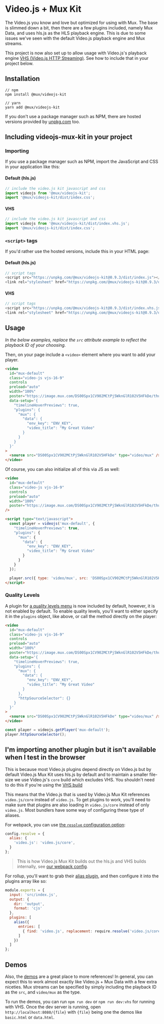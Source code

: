 # Video.js + Mux Kit

The Video.js you know and love but optimized for using with Mux. The base is slimmed down a bit, then there are a few plugins included, namely Mux Data, and uses hls.js as the HLS playback engine. This is due to some issues we've seen with the default Video.js playback engine and Mux streams.

This project is now also set up to allow usage with Video.js's playback engine [VHS (Video.js HTTP Streaming)](https://github.com/videojs/http-streaming). See how to include that in your project below.

## Installation

```
// npm
npm install @mux/videojs-kit

// yarn
yarn add @mux/videojs-kit
```

If you don't use a package manager such as NPM, there are hosted versions provided by [unpkg.com](https://unpkg.com) too.

## Including videojs-mux-kit in your project

### Importing

If you use a package manager such as NPM, import the JavaScript and CSS in your application like this:

#### Default (hls.js)
```js
// include the video.js kit javascript and css
import videojs from '@mux/videojs-kit';
import '@mux/videojs-kit/dist/index.css';  
```

#### VHS
```js
// include the video.js kit javascript and css
import videojs from '@mux/videojs-kit/dist/index.vhs.js';
import '@mux/videojs-kit/dist/index.css';
```

### `<script>` tags

If you'd rather use the hosted versions, include this in your HTML page:

#### Default (hls.js)
```js
// script tags
<script src="https://unpkg.com/@mux/videojs-kit@0.9.3/dist/index.js"></script>
<link rel="stylesheet" href="https://unpkg.com/@mux/videojs-kit@0.9.3/dist/index.css">
```

#### VHS
```js
// script tags
<script src="https://unpkg.com/@mux/videojs-kit@0.9.3/dist/index.vhs.js"></script>
<link rel="stylesheet" href="https://unpkg.com/@mux/videojs-kit@0.9.3/dist/index.css">
```

## Usage

_In the below examples, replace the `src` attribute example to reflect the playback ID of your choosing._


Then, on your page include a `<video>` element where you want to add your player.

```html
<video
  id="mux-default"
  class="video-js vjs-16-9"
  controls
  preload="auto"
  width="100%"
  poster="https://image.mux.com/DS00Spx1CV902MCtPj5WknGlR102V5HFkDe/thumbnail.jpg"
  data-setup='{
    "timelineHoverPreviews": true,
    "plugins": {
      "mux": {
        "data": {
          "env_key": "ENV_KEY",
          "video_title": "My Great Video"
        }
      }
    }
  }'
>
  <source src="DS00Spx1CV902MCtPj5WknGlR102V5HFkDe" type="video/mux" />
</video>
```

Of course, you can also initialize all of this via JS as well:

```html
<video
  id="mux-default"
  class="video-js vjs-16-9"
  controls
  preload="auto"
  width="100%"
  poster="https://image.mux.com/DS00Spx1CV902MCtPj5WknGlR102V5HFkDe/thumbnail.jpg"
/>

<script type="text/javascript">
  const player = videojs('mux-default', {
    "timelineHoverPreviews": true,
    "plugins": {
      "mux": {
        "data": {
          "env_key": "ENV_KEY",
          "video_title": "My Great Video"
        }
      }
    }
  });

  player.src({ type: 'video/mux', src: 'DS00Spx1CV902MCtPj5WknGlR102V5HFkDe' });
</script>
```

### Quality Levels

A plugin for [a quality levels menu](https://github.com/jfujita/videojs-http-source-selector) is now included by default, however, it is not enabled by default.
To enable quality levels, you'll want to either specify it in the `plugins` object, like above, or call the method directly on the player:
```html
<video
  id="mux-default"
  class="video-js vjs-16-9"
  controls
  preload="auto"
  width="100%"
  poster="https://image.mux.com/DS00Spx1CV902MCtPj5WknGlR102V5HFkDe/thumbnail.jpg"
  data-setup='{
    "timelineHoverPreviews": true,
    "plugins": {
      "mux": {
        "data": {
          "env_key": "ENV_KEY",
          "video_title": "My Great Video"
        }
      },
      "httpSourceSelector": {}
    }
  }'
>
  <source src="DS00Spx1CV902MCtPj5WknGlR102V5HFkDe" type="video/mux" />
</video>
```

```js
const player = videojs.getPlayer('mux-default');
player.httpSourceSelector();
```

## I'm importing another plugin but it isn't available when I test in the browser

This is because most Video.js plugins depend directly on Video.js but by default Video.js Mux Kit uses hls.js by default and to maintain a smaller file-size we use Video.js's `core` build which excludes VHS. You shouldn't need to do this if you're using the [VHS build](#vhs)

This means that the Video.js that is used by Video.js Mux Kit references `video.js/core` instead of `video.js`. To get plugins to work, you'll need to make sure that plugins are also loading in `video.js/core` instead of only `video.js`. Most bundlers have some way of configuring these type of aliases.

For webpack, you can use [the `resolve` configuration option](https://webpack.js.org/configuration/resolve/):
```js
config.resolve = {
  alias: {
    'video.js': 'video.js/core',
  }
};
```
> This is how Video.js Mux Kit builds out the hls.js and VHS builds internally, see [our webpack config](./webpack.common.js).

For rollup, you'll want to grab their [alias plugin](https://github.com/rollup/plugins/tree/master/packages/alias), and then configure it into the plugins array like so:
```js
module.exports = {
  input: 'src/index.js',
  output: {
    dir: 'output',
    format: 'cjs'
  },
  plugins: [
    alias({
      entries: [
        { find: 'video.js', replacement: require.resolve('video.js/core') }
      ]
    })
  ]
};
```

## Demos

Also, the [demos](https://github.com/muxinc/videojs-mux-kit/tree/main/src/demo) are a great place to more references! In general, you can expect this to work almost exactly like Video.js + Mux Data with a few extra niceties. Mux streams can be specified by simply including the playback ID as the `src`, and `video/mux` as the type.

To run the demos, you can run `npm run dev` or `npm run dev:vhs` for running with VHS.
Once the dev server is running, open `http://localhost:8080/{file}` with `{file}` being one the demos like `basic.html` or `data.html`.
